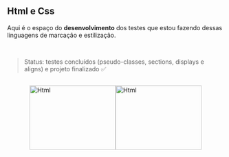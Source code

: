 ## Html e Css
<p>Aqui é o espaço do <b>desenvolvimento</b> dos testes que estou fazendo dessas linguagens de marcação e estilização.</p>
<br>

> Status: testes concluídos (pseudo-classes, sections, displays e aligns) e projeto finalizado ✅

##

<div style="display: flex; justify-content: center;"> 
  
  <img src="https://cdn.jsdelivr.net/gh/devicons/devicon/icons/html5/html5-plain-wordmark.svg" alt="Html" style="width: 200px; height: 150px;" />
  
  <img src="https://cdn.jsdelivr.net/gh/devicons/devicon/icons/css3/css3-plain-wordmark.svg"  alt="Html" style="width: 200px; height: 150px;">

</div>
